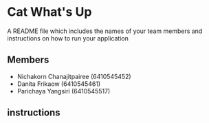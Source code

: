 # Cat What's Up
A README file which includes the names of your team members and instructions on how to run your application

## Members
- Nichakorn Chanajitpairee (6410545452)
- Danita Frikaow (6410545461)
- Parichaya Yangsiri (6410545517)

## instructions
